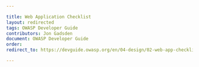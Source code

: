 ```yaml
---

title: Web Application Checklist
layout: redirected
tags: OWASP Developer Guide
contributors: Jon Gadsden
document: OWASP Developer Guide
order:
redirect_to: https://devguide.owasp.org/en/04-design/02-web-app-checklist/

---
```

